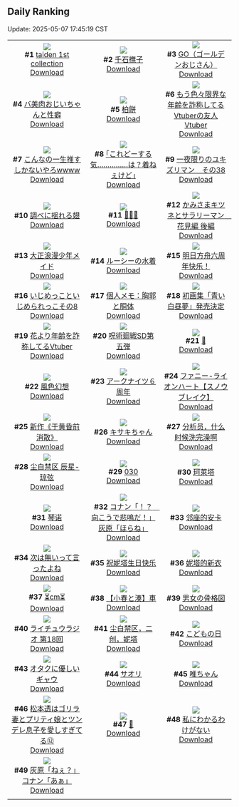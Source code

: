 ## Daily Ranking
Update: 2025-05-07 17:45:19 CST

|      |      |      |
| :----: | :----: | :----: |
| ![](https://i.pixiv.re/c/240x480/img-master/img/2025/05/05/01/03/48/130043428_p0_master1200.jpg)<br>**#1** [taiden 1st collection](https://www.pixiv.net/artworks/130043428)<br>[Download](https://i.pixiv.re/img-original/img/2025/05/05/01/03/48/130043428_p0.jpg) | ![](https://i.pixiv.re/c/240x480/img-master/img/2025/05/06/00/00/06/130081641_p0_master1200.jpg)<br>**#2** [千石撫子](https://www.pixiv.net/artworks/130081641)<br>[Download](https://i.pixiv.re/img-original/img/2025/05/06/00/00/06/130081641_p0.png) | ![](https://i.pixiv.re/c/240x480/img-master/img/2025/05/05/19/03/34/130068972_p0_master1200.jpg)<br>**#3** [GO（ゴールデンおじさん）](https://www.pixiv.net/artworks/130068972)<br>[Download](https://i.pixiv.re/img-original/img/2025/05/05/19/03/34/130068972_p0.jpg) |
| ![](https://i.pixiv.re/c/240x480/img-master/img/2025/05/05/00/01/45/130040866_p0_master1200.jpg)<br>**#4** [バ美肉おじいちゃんと性癖](https://www.pixiv.net/artworks/130040866)<br>[Download](https://i.pixiv.re/img-original/img/2025/05/05/00/01/45/130040866_p0.jpg) | ![](https://i.pixiv.re/c/240x480/img-master/img/2025/05/05/20/30/02/130072184_p0_master1200.jpg)<br>**#5** [柏餅](https://www.pixiv.net/artworks/130072184)<br>[Download](https://i.pixiv.re/img-original/img/2025/05/05/20/30/02/130072184_p0.png) | ![](https://i.pixiv.re/c/240x480/img-master/img/2025/05/05/21/05/41/130073750_p0_master1200.jpg)<br>**#6** [もう色々限界な年齢を詐称してるVtuberの友人Vtuber](https://www.pixiv.net/artworks/130073750)<br>[Download](https://i.pixiv.re/img-original/img/2025/05/05/21/05/41/130073750_p0.png) |
| ![](https://i.pixiv.re/c/240x480/img-master/img/2025/05/05/22/11/13/130076735_p0_master1200.jpg)<br>**#7** [こんなの一生推すしかないやろwwww](https://www.pixiv.net/artworks/130076735)<br>[Download](https://i.pixiv.re/img-original/img/2025/05/05/22/11/13/130076735_p0.jpg) | ![](https://i.pixiv.re/c/240x480/img-master/img/2025/05/05/17/11/05/130064971_p0_master1200.jpg)<br>**#8** [｢これどーする気……………は？着ねぇけど｣](https://www.pixiv.net/artworks/130064971)<br>[Download](https://i.pixiv.re/img-original/img/2025/05/05/17/11/05/130064971_p0.jpg) | ![](https://i.pixiv.re/c/240x480/img-master/img/2025/05/05/06/01/41/130049550_p0_master1200.jpg)<br>**#9** [一夜限りのユキズリマン　その38](https://www.pixiv.net/artworks/130049550)<br>[Download](https://i.pixiv.re/img-original/img/2025/05/05/06/01/41/130049550_p0.png) |
| ![](https://i.pixiv.re/c/240x480/img-master/img/2025/05/06/00/00/10/130081677_p0_master1200.jpg)<br>**#10** [調べに揺れる翅](https://www.pixiv.net/artworks/130081677)<br>[Download](https://i.pixiv.re/img-original/img/2025/05/06/00/00/10/130081677_p0.jpg) | ![](https://i.pixiv.re/c/240x480/img-master/img/2025/05/05/00/00/18/130040521_p0_master1200.jpg)<br>**#11** [🦋🦋🦋](https://www.pixiv.net/artworks/130040521)<br>[Download](https://i.pixiv.re/img-original/img/2025/05/05/00/00/18/130040521_p0.png) | ![](https://i.pixiv.re/c/240x480/img-master/img/2025/05/05/18/42/21/130068108_p0_master1200.jpg)<br>**#12** [かみさまキツネとサラリーマン　花見編 後編](https://www.pixiv.net/artworks/130068108)<br>[Download](https://i.pixiv.re/img-original/img/2025/05/05/18/42/21/130068108_p0.png) |
| ![](https://i.pixiv.re/c/240x480/img-master/img/2025/05/05/11/05/57/130055564_p0_master1200.jpg)<br>**#13** [大正浪漫少年メイド](https://www.pixiv.net/artworks/130055564)<br>[Download](https://i.pixiv.re/img-original/img/2025/05/05/11/05/57/130055564_p0.png) | ![](https://i.pixiv.re/c/240x480/img-master/img/2025/05/05/00/00/22/130040555_p0_master1200.jpg)<br>**#14** [ルーシーの水着](https://www.pixiv.net/artworks/130040555)<br>[Download](https://i.pixiv.re/img-original/img/2025/05/05/00/00/22/130040555_p0.png) | ![](https://i.pixiv.re/c/240x480/img-master/img/2025/05/05/00/52/23/130042983_p0_master1200.jpg)<br>**#15** [明日方舟六周年快乐！](https://www.pixiv.net/artworks/130042983)<br>[Download](https://i.pixiv.re/img-original/img/2025/05/05/00/52/23/130042983_p0.jpg) |
| ![](https://i.pixiv.re/c/240x480/img-master/img/2025/05/06/00/19/36/130082924_p0_master1200.jpg)<br>**#16** [いじめっこといじめられっこその8](https://www.pixiv.net/artworks/130082924)<br>[Download](https://i.pixiv.re/img-original/img/2025/05/06/00/19/36/130082924_p0.png) | ![](https://i.pixiv.re/c/240x480/img-master/img/2025/05/06/06/00/09/130090219_p0_master1200.jpg)<br>**#17** [個人メモ：胸郭と胴体](https://www.pixiv.net/artworks/130090219)<br>[Download](https://i.pixiv.re/img-original/img/2025/05/06/06/00/09/130090219_p0.jpg) | ![](https://i.pixiv.re/c/240x480/img-master/img/2025/05/06/00/00/34/130081841_p0_master1200.jpg)<br>**#18** [初画集「青い白昼夢」発売決定](https://www.pixiv.net/artworks/130081841)<br>[Download](https://i.pixiv.re/img-original/img/2025/05/06/00/00/34/130081841_p0.jpg) |
| ![](https://i.pixiv.re/c/240x480/img-master/img/2025/05/06/21/06/00/130116176_p0_master1200.jpg)<br>**#19** [花より年齢を詐称してるVtuber](https://www.pixiv.net/artworks/130116176)<br>[Download](https://i.pixiv.re/img-original/img/2025/05/06/21/06/00/130116176_p0.png) | ![](https://i.pixiv.re/c/240x480/img-master/img/2025/05/05/00/00/06/130040398_p0_master1200.jpg)<br>**#20** [呪術廻戦SD第五弾](https://www.pixiv.net/artworks/130040398)<br>[Download](https://i.pixiv.re/img-original/img/2025/05/05/00/00/06/130040398_p0.jpg) | ![](https://i.pixiv.re/c/240x480/img-master/img/2025/05/06/02/01/59/130086411_p0_master1200.jpg)<br>**#21** [🍭](https://www.pixiv.net/artworks/130086411)<br>[Download](https://i.pixiv.re/img-original/img/2025/05/06/02/01/59/130086411_p0.jpg) |
| ![](https://i.pixiv.re/c/240x480/img-master/img/2025/05/05/00/00/07/130040407_p0_master1200.jpg)<br>**#22** [風色幻想](https://www.pixiv.net/artworks/130040407)<br>[Download](https://i.pixiv.re/img-original/img/2025/05/05/00/00/07/130040407_p0.png) | ![](https://i.pixiv.re/c/240x480/img-master/img/2025/05/06/22/07/30/130119116_p0_master1200.jpg)<br>**#23** [アークナイツ６周年](https://www.pixiv.net/artworks/130119116)<br>[Download](https://i.pixiv.re/img-original/img/2025/05/06/22/07/30/130119116_p0.jpg) | ![](https://i.pixiv.re/c/240x480/img-master/img/2025/05/05/11/27/03/130056037_p0_master1200.jpg)<br>**#24** [ファニー-ライオンハート【スノウブレイク】](https://www.pixiv.net/artworks/130056037)<br>[Download](https://i.pixiv.re/img-original/img/2025/05/05/11/27/03/130056037_p0.jpg) |
| ![](https://i.pixiv.re/c/240x480/img-master/img/2025/05/05/00/46/30/130042787_p0_master1200.jpg)<br>**#25** [新作《于黄昏前消散》](https://www.pixiv.net/artworks/130042787)<br>[Download](https://i.pixiv.re/img-original/img/2025/05/05/00/46/30/130042787_p0.jpg) | ![](https://i.pixiv.re/c/240x480/img-master/img/2025/05/06/00/00/13/130081703_p0_master1200.jpg)<br>**#26** [キサキちゃん](https://www.pixiv.net/artworks/130081703)<br>[Download](https://i.pixiv.re/img-original/img/2025/05/06/00/00/13/130081703_p0.jpg) | ![](https://i.pixiv.re/c/240x480/img-master/img/2025/05/05/21/36/00/130074368_p0_master1200.jpg)<br>**#27** [分析员，什么时候洗完澡啊](https://www.pixiv.net/artworks/130074368)<br>[Download](https://i.pixiv.re/img-original/img/2025/05/05/21/36/00/130074368_p0.jpg) |
| ![](https://i.pixiv.re/c/240x480/img-master/img/2025/05/05/18/06/04/130066914_p0_master1200.jpg)<br>**#28** [尘白禁区 辰星-琼弦](https://www.pixiv.net/artworks/130066914)<br>[Download](https://i.pixiv.re/img-original/img/2025/05/05/18/06/04/130066914_p0.jpg) | ![](https://i.pixiv.re/c/240x480/img-master/img/2025/05/05/00/00/16/130040499_p0_master1200.jpg)<br>**#29** [030](https://www.pixiv.net/artworks/130040499)<br>[Download](https://i.pixiv.re/img-original/img/2025/05/05/00/00/16/130040499_p0.jpg) | ![](https://i.pixiv.re/c/240x480/img-master/img/2025/05/05/18/00/05/130066460_p0_master1200.jpg)<br>**#30** [珂萊塔](https://www.pixiv.net/artworks/130066460)<br>[Download](https://i.pixiv.re/img-original/img/2025/05/05/18/00/05/130066460_p0.jpg) |
| ![](https://i.pixiv.re/c/240x480/img-master/img/2025/05/05/17/58/02/130066354_p0_master1200.jpg)<br>**#31** [琴诺](https://www.pixiv.net/artworks/130066354)<br>[Download](https://i.pixiv.re/img-original/img/2025/05/05/17/58/02/130066354_p0.jpg) | ![](https://i.pixiv.re/c/240x480/img-master/img/2025/05/05/18/43/15/130068134_p0_master1200.jpg)<br>**#32** [コナン「！？　向こうで悲鳴だ！」灰原「ほらね」](https://www.pixiv.net/artworks/130068134)<br>[Download](https://i.pixiv.re/img-original/img/2025/05/05/18/43/15/130068134_p0.jpg) | ![](https://i.pixiv.re/c/240x480/img-master/img/2025/05/05/17/39/44/130065836_p0_master1200.jpg)<br>**#33** [邻座的安卡](https://www.pixiv.net/artworks/130065836)<br>[Download](https://i.pixiv.re/img-original/img/2025/05/05/17/39/44/130065836_p0.png) |
| ![](https://i.pixiv.re/c/240x480/img-master/img/2025/05/06/09/13/36/130093431_p0_master1200.jpg)<br>**#34** [次は無いって言ったよね](https://www.pixiv.net/artworks/130093431)<br>[Download](https://i.pixiv.re/img-original/img/2025/05/06/09/13/36/130093431_p0.jpg) | ![](https://i.pixiv.re/c/240x480/img-master/img/2025/05/05/13/48/00/130059563_p0_master1200.jpg)<br>**#35** [祝妮塔生日快乐](https://www.pixiv.net/artworks/130059563)<br>[Download](https://i.pixiv.re/img-original/img/2025/05/05/13/48/00/130059563_p0.png) | ![](https://i.pixiv.re/c/240x480/img-master/img/2025/05/05/11/14/45/130055746_p0_master1200.jpg)<br>**#36** [妮塔的新衣](https://www.pixiv.net/artworks/130055746)<br>[Download](https://i.pixiv.re/img-original/img/2025/05/05/11/14/45/130055746_p0.jpg) |
| ![](https://i.pixiv.re/c/240x480/img-master/img/2025/05/05/20/40/51/130072623_p0_master1200.jpg)<br>**#37** [⏳cm⏳](https://www.pixiv.net/artworks/130072623)<br>[Download](https://i.pixiv.re/img-original/img/2025/05/05/20/40/51/130072623_p0.png) | ![](https://i.pixiv.re/c/240x480/img-master/img/2025/05/05/22/12/36/130076796_p0_master1200.jpg)<br>**#38** [【小春と湊】車](https://www.pixiv.net/artworks/130076796)<br>[Download](https://i.pixiv.re/img-original/img/2025/05/05/22/12/36/130076796_p0.png) | ![](https://i.pixiv.re/c/240x480/img-master/img/2025/05/05/13/19/35/130058922_p0_master1200.jpg)<br>**#39** [男女の骨格図](https://www.pixiv.net/artworks/130058922)<br>[Download](https://i.pixiv.re/img-original/img/2025/05/05/13/19/35/130058922_p0.png) |
| ![](https://i.pixiv.re/c/240x480/img-master/img/2025/05/05/18/13/38/130067155_p0_master1200.jpg)<br>**#40** [ライチュウラジオ 第18回](https://www.pixiv.net/artworks/130067155)<br>[Download](https://i.pixiv.re/img-original/img/2025/05/05/18/13/38/130067155_p0.jpg) | ![](https://i.pixiv.re/c/240x480/img-master/img/2025/05/05/22/47/37/130078369_p0_master1200.jpg)<br>**#41** [尘白禁区，二创，妮塔](https://www.pixiv.net/artworks/130078369)<br>[Download](https://i.pixiv.re/img-original/img/2025/05/05/22/47/37/130078369_p0.jpg) | ![](https://i.pixiv.re/c/240x480/img-master/img/2025/05/05/13/02/56/130058528_p0_master1200.jpg)<br>**#42** [こどもの日](https://www.pixiv.net/artworks/130058528)<br>[Download](https://i.pixiv.re/img-original/img/2025/05/05/13/02/56/130058528_p0.jpg) |
| ![](https://i.pixiv.re/c/240x480/img-master/img/2025/05/05/00/00/36/130040638_p0_master1200.jpg)<br>**#43** [オタクに優しいギャウ](https://www.pixiv.net/artworks/130040638)<br>[Download](https://i.pixiv.re/img-original/img/2025/05/05/00/00/36/130040638_p0.jpg) | ![](https://i.pixiv.re/c/240x480/img-master/img/2025/05/05/00/00/15/130040498_p0_master1200.jpg)<br>**#44** [サオリ](https://www.pixiv.net/artworks/130040498)<br>[Download](https://i.pixiv.re/img-original/img/2025/05/05/00/00/15/130040498_p0.jpg) | ![](https://i.pixiv.re/c/240x480/img-master/img/2025/05/06/00/09/01/130082469_p0_master1200.jpg)<br>**#45** [唯ちゃん](https://www.pixiv.net/artworks/130082469)<br>[Download](https://i.pixiv.re/img-original/img/2025/05/06/00/09/01/130082469_p0.png) |
| ![](https://i.pixiv.re/c/240x480/img-master/img/2025/05/06/22/37/06/130120378_p0_master1200.jpg)<br>**#46** [松本透はゴリラ妻とプリティ娘とツンデレ息子を愛しすぎてる⑫](https://www.pixiv.net/artworks/130120378)<br>[Download](https://i.pixiv.re/img-original/img/2025/05/06/22/37/06/130120378_p0.jpg) | ![](https://i.pixiv.re/c/240x480/img-master/img/2025/05/05/18/50/42/130068375_p0_master1200.jpg)<br>**#47** [🎤](https://www.pixiv.net/artworks/130068375)<br>[Download](https://i.pixiv.re/img-original/img/2025/05/05/18/50/42/130068375_p0.jpg) | ![](https://i.pixiv.re/c/240x480/img-master/img/2025/05/05/23/47/42/130081036_p0_master1200.jpg)<br>**#48** [私にわかるわけがない](https://www.pixiv.net/artworks/130081036)<br>[Download](https://i.pixiv.re/img-original/img/2025/05/05/23/47/42/130081036_p0.jpg) |
| ![](https://i.pixiv.re/c/240x480/img-master/img/2025/05/06/18/27/11/130109422_p0_master1200.jpg)<br>**#49** [灰原「ねぇ？」コナン「あぁ」](https://www.pixiv.net/artworks/130109422)<br>[Download](https://i.pixiv.re/img-original/img/2025/05/06/18/27/11/130109422_p0.jpg) |
|      |      |
